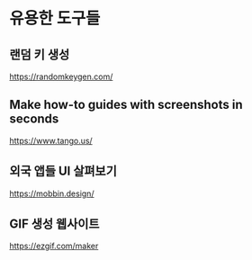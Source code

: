# 유용한 도구들

## 랜덤 키 생성

https://randomkeygen.com/

## Make how-to guides with screenshots in seconds

https://www.tango.us/

## 외국 앱들 UI 살펴보기

https://mobbin.design/

## GIF 생성 웹사이트

https://ezgif.com/maker
